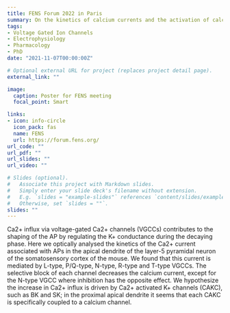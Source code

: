 ```yaml
---
title: FENS Forum 2022 in Paris
summary: On the kinetics of calcium currents and the activation of calcium-activated potassium channels in layer-5 pyramidal neuron dendrites
tags:
- Voltage Gated Ion Channels
- Electrophysiology
- Pharmacology
- PhD
date: "2021-11-07T00:00:00Z"

# Optional external URL for project (replaces project detail page).
external_link: ""

image:
  caption: Poster for FENS meeting
  focal_point: Smart

links:
- icon: info-circle
  icon_pack: fas
  name: FENS
  url: https://forum.fens.org/
url_code: ""
url_pdf: ""
url_slides: ""
url_video: ""

# Slides (optional).
#   Associate this project with Markdown slides.
#   Simply enter your slide deck's filename without extension.
#   E.g. `slides = "example-slides"` references `content/slides/example-slides.md`.
#   Otherwise, set `slides = ""`.
slides: ""
---
```

Ca2+ influx via voltage-gated Ca2+ channels (VGCCs) contributes to the shaping of the AP by regulating the K+ conductance during the decaying phase. Here we optically analysed the kinetics of the Ca2+ current associated with APs in the apical dendrite of the layer-5 pyramidal neuron of the somatosensory cortex of the mouse. We found that this current is mediated by L-type, P/Q-type, N-type, R-type and T-type VGCCs. The selective block of each channel decreases the calcium current, except for the N-type VGCC where inhibition has the opposite effect. We hypothesize the increase in Ca2+ influx is driven by Ca2+ activated K+ channels (CAKC), such as BK and SK; in the proximal apical dendrite it seems that each CAKC is specifically coupled to a calcium channel. 